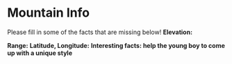 # Mountain Info
Please fill in some of the facts that are missing below!
**Elevation:**

**Range:**
**Latitude, Longitude:**
**Interesting facts: help the young boy to come up with a unique style**
